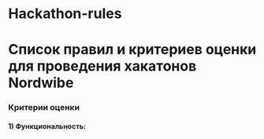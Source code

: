 # Hackathon-rules
<h1>Список правил и критериев оценки для проведения хакатонов Nordwibe</h1>
<h3>Критерии оценки</h3>
<h4>1) Функциональность:</h4>
